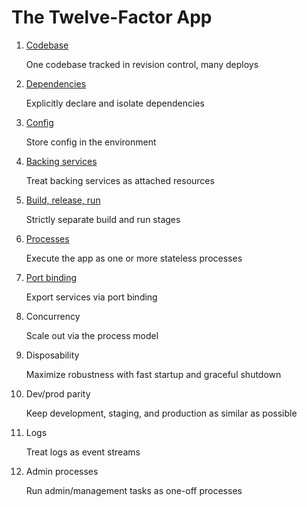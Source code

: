 # The Twelve-Factor App

1. [Codebase](codebase.md)

      One codebase tracked in revision control, many deploys
2. [Dependencies](2Dependencies.md)

      Explicitly declare and isolate dependencies
3. [Config](Config.md)
      
      Store config in the environment
4. [Backing services](BackingServices.md)
      
      Treat backing services as attached resources
5. [Build, release, run](BuildReleaseRun.md)
      
      Strictly separate build and run stages
6. [Processes](Processes.md)
      
      Execute the app as one or more stateless processes
7. [Port binding](PortBinding.md)
      
      Export services via port binding
8. Concurrency
      
      Scale out via the process model
9. Disposability
      
      Maximize robustness with fast startup and graceful shutdown
10. Dev/prod parity
      
      Keep development, staging, and production as similar as possible
11. Logs
      
      Treat logs as event streams
12. Admin processes
      
      Run admin/management tasks as one-off processes
